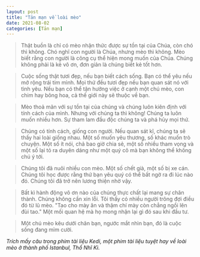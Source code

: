 ```yaml
---
layout: post
title: "Tản mạn về loài mèo"
date: 2021-08-02
categories: [Tản mạn]
---
```


> Thật buồn là chỉ có mèo nhận thức được sự tồn tại của Chúa, còn chó thì không. Chó nghĩ con người là Chúa, nhưng mèo thì không. Mèo biết rằng con người là công cụ thể hiện mong muốn của Chúa. Chúng không phải là kẻ vô ơn, đơn giản là chúng biết kẻ tốt hơn.   

> Cuộc sống thật tươi đẹp, nếu bạn biết cách sống. Bạn có thể yêu nếu mở rộng trái tim mình. Mọi thứ đều tươi đẹp nếu bạn quan sát nó với tình yêu. Nếu bạn có thể tận hưởng việc ở cạnh một chú mèo, con chim hay bông hoa, cả thế giới này sẽ thuộc về bạn.   

> Mèo thoả mãn với sự tồn tại của chúng và chúng luôn kiên định với tính cách của mình. Nhưng với chúng ta thì không! Chúng ta luôn muốn nhiều hơn. Sự tham lam đầu độc chúng ta và phá hủy mọi thứ.   

> Chúng có tính cách, giống con người. Nếu quan sát kĩ, chúng ta sẽ thấy hai loài giống nhau. Một số muốn yêu thương, số khác muốn trò chuyện. Một số ít nói, chả bao giờ chia sẻ, một số nhiều tham vọng và một số lại tỏ ra duyên dáng như một quý cô mà bạn không thể không chú ý tới.   

> Chúng tôi đã nuôi nhiều con mèo. Một số chết già, một số bị xe cán. Chúng tôi học được rằng thứ bạn yêu quý có thể bất ngờ ra đi lúc nào đó. Chúng tôi đã trở nên lương thiện nhờ vậy.   

> Bất kì hành động vô ơn nào của chúng thực chất lại mang sự chân thành. Chúng không cần xin lỗi. Tôi thấy có nhiều người trông đợi điều đó từ lũ mèo. "Tao cho mày ăn và thậm chí mày còn chẳng ngồi lên đùi tao." Một mối quan hệ mà họ mong nhận lại gì đó sau khi đầu tư.   

> Một chú mèo kêu dưới chân bạn, ngước mắt nhìn bạn, đó là cuộc sống đang mỉm cười.   


*Trích mấy câu trong phim tài liệu Kedi, một phim tài liệu tuyệt hay về loài mèo ở thành phố Istanbul, Thổ Nhĩ Kì.*